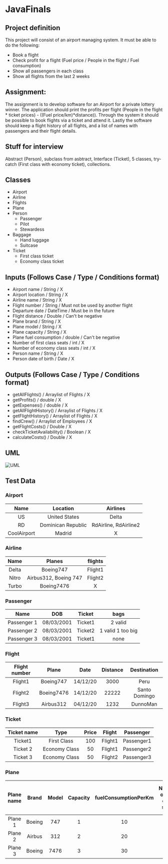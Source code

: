 # JavaFinals
## Project definition
This project will consist of an airport managing system. It must be able to do the following:
* Book a flight
* Check profit for a flight (Fuel price / People in the flight / Fuel consumption)
* Show all passengers in each class
* Show all flights from the last 2 weeks

## Assignment:
The assignment is to develop software for an Airport for a private lottery winner. 
The application should print the profits per flight (People in the flight * ticket prices) - ((Fuel price/km)*distance)). 
Through the system it should be possible to book flights via a ticket and attend it.
Lastly the software should keep a flight history of all flights, and a list of names with passengers
and their flight details.

## Stuff for interview
Abstract (Person), subclass from asbtract, Interface (Ticket), 5 classes, try-catch (First class with economy ticket), collections.

## Classes
* Airport
* Airline
* Flights
* Plane
* Person
  * Passenger
  * Pilot
  * Stewardess
* Baggage
  * Hand luggage
  * Suitcase
* Ticket
  * First class ticket
  * Economy class ticket
  
## Inputs (Follows Case / Type / Conditions format)
* Airport name / String / X
* Airport location / String / X
* Airline name / String / X
* Flight number / String / Must not be used by another flight
* Departure date / DateTime / Must be in the future
* Flight distance / Double / Can't be negative
* Plane brand / String / X
* Plane model / String / X
* Plane capacity / String / X
* Plane fuel consumption / double / Can't be negative
* Number of first class seats / int / X
* Number of economy class seats / int / X
* Person name / String / X
* Person date of birth / Date / X

## Outputs (Follows Case / Type / Conditions format)
* getAllFlights() / Arraylist of Flights / X
* getProfits() / double / X
* getExpenses() / double / X
* getAllFlightHistory() / Arraylist of Flights / X
* getFlightHistory() / Arraylist of Flights / X
* findCrew() / Arraylist of Employees / X
* getFlightCosts() / Double / X
* checkTicketAvailability() / Boolean / X
* calculateCosts() / Double / X

## UML
![UML](https://i.imgur.com/RpQ1SiV.png)

## Test Data

### Airport
| Name  | Location | Airlines  |
|     :---:      |     :---:      |     :---:      |
| US    | United States     | Delta    |
| RD       | Dominican Republic     | RdAirline, RdAirline2     |
| CoolAirport       | Madrid     | X     |

### Airline
| Name  | Planes | flights  |
|     :---:      |     :---:      |     :---:      |
| Delta    | Boeing747     | Flight1    |
| Nitro       | Airbus312, Boeing 747     | Flight2     |
| Turbo       | Boeing7476     | X     |

### Passenger
| Name  | DOB | Ticket  | bags |
|     :---:      |     :---:      |     :---:      |     :---:      |
| Passenger 1     | 08/03/2001     | Ticket1    | 2 valid    |
| Passenger 2       | 08/03/2001     | Ticket2     | 1 valid 1 too big     |
| Passenger 3       | 08/03/2001     | Ticket1     | none    |

### Flight
 Flight number  | Plane | Date  | Distance | Destination |
|     :---:      |     :---:      |     :---:      |     :---:      |      :---:      |
| Flight1     | Boeing747     | 14/12/20    | 3000    | Peru    |
| Flight2       | Boeing7476     | 14/12/20     | 22222     | Santo Domingo    |
| Flight3       | Airbus312     | 04/12/20     | 1232    | DunnoMan    |

### Ticket
|Ticket name| Type  | Price | Flight  | Passenger |
|     :---:      |     :---:      |     :---:      |     :---:      |     :---:      |
| Ticket1     | First Class     | 100     | Flight1    | Passenger1    |
| Ticket 2     | Economy Class       | 50     | Flight1     | Passenger2     |
| Ticket 3     | Economy Class       | 50     | Flight2     | Passenger3     |

### Plane
|Plane name| Brand  | Model | Capacity  | fuelConsumptionPerKm | Number of first class seats | Number of economy class seats |
|     :---:      |     :---:      |     :---:      |     :---:      |     :---:      |     :---:      |     :---:      |
| Plane 1     | Boeing    | 747     | 1    | 10    | 1    | 0    | 
| Plane 2     | Airbus       | 312     | 2     | 20     | 1    | 1    |
| Plane 3     | Boeing       | 7476     | 3     | 30     | 2   | 1    |
